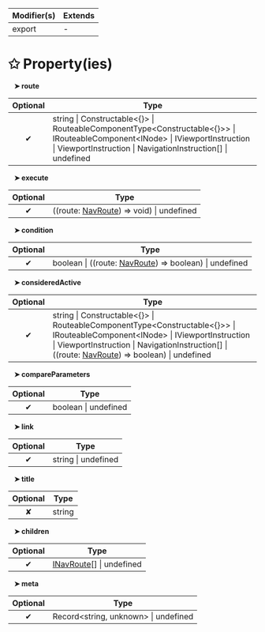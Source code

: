 | Modifier(s)                            | Extends                                    |
|----------------------------------------|--------------------------------------------|
| export | - |

# &#10025; Property(ies)

&nbsp;&nbsp; **&#10148; route**

| Optional                           | Type                         |
|:----------------------------------:|------------------------------|
| ✔ | string &#124; Constructable&lt;{}&gt; &#124; RouteableComponentType&lt;Constructable&lt;{}&gt;&gt; &#124; IRouteableComponent&lt;INode&gt; &#124; IViewportInstruction &#124; ViewportInstruction &#124; NavigationInstruction[] &#124; undefined |

&nbsp;&nbsp; **&#10148; execute**

| Optional                           | Type                         |
|:----------------------------------:|------------------------------|
| ✔ | ((route: [NavRoute](/router/class/nav-route/navroute.md)) =&gt; void) &#124; undefined |

&nbsp;&nbsp; **&#10148; condition**

| Optional                           | Type                         |
|:----------------------------------:|------------------------------|
| ✔ | boolean &#124; ((route: [NavRoute](/router/class/nav-route/navroute.md)) =&gt; boolean) &#124; undefined |

&nbsp;&nbsp; **&#10148; consideredActive**

| Optional                           | Type                         |
|:----------------------------------:|------------------------------|
| ✔ | string &#124; Constructable&lt;{}&gt; &#124; RouteableComponentType&lt;Constructable&lt;{}&gt;&gt; &#124; IRouteableComponent&lt;INode&gt; &#124; IViewportInstruction &#124; ViewportInstruction &#124; NavigationInstruction[] &#124; ((route: [NavRoute](/router/class/nav-route/navroute.md)) =&gt; boolean) &#124; undefined |

&nbsp;&nbsp; **&#10148; compareParameters**

| Optional                           | Type                         |
|:----------------------------------:|------------------------------|
| ✔ | boolean &#124; undefined |

&nbsp;&nbsp; **&#10148; link**

| Optional                           | Type                         |
|:----------------------------------:|------------------------------|
| ✔ | string &#124; undefined |

&nbsp;&nbsp; **&#10148; title**

| Optional                           | Type                         |
|:----------------------------------:|------------------------------|
| ✘ | string |

&nbsp;&nbsp; **&#10148; children**

| Optional                           | Type                         |
|:----------------------------------:|------------------------------|
| ✔ | [INavRoute](/router/interface/nav/inavroute.md)[] &#124; undefined |

&nbsp;&nbsp; **&#10148; meta**

| Optional                           | Type                         |
|:----------------------------------:|------------------------------|
| ✔ | Record&lt;string, unknown&gt; &#124; undefined |